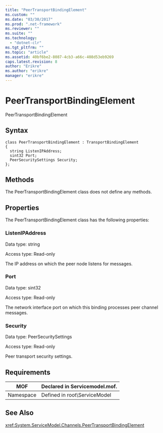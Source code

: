 ```yaml
---
title: "PeerTransportBindingElement"
ms.custom: ""
ms.date: "03/30/2017"
ms.prod: ".net-framework"
ms.reviewer: ""
ms.suite: ""
ms.technology: 
  - "dotnet-clr"
ms.tgt_pltfrm: ""
ms.topic: "article"
ms.assetid: 40bf6be2-8087-4cb3-a66c-408d53eb9269
caps.latest.revision: 8
author: "Erikre"
ms.author: "erikre"
manager: "erikre"
---
```

# PeerTransportBindingElement
PeerTransportBindingElement  
  
## Syntax  
  
```  
class PeerTransportBindingElement : TransportBindingElement  
{  
  string ListenIPAddress;  
  sint32 Port;  
  PeerSecuritySettings Security;  
};  
```  
  
## Methods  
 The PeerTransportBindingElement class does not define any methods.  
  
## Properties  
 The PeerTransportBindingElement class has the following properties:  
  
### ListenIPAddress  
 Data type: string  
  
 Access type: Read-only  
  
 The IP address on which the peer node listens for messages.  
  
### Port  
 Data type: sint32  
  
 Access type: Read-only  
  
 The network interface port on which this binding processes peer channel messages.  
  
### Security  
 Data type: PeerSecuritySettings  
  
 Access type: Read-only  
  
 Peer transport security settings.  
  
## Requirements  
  
|MOF|Declared in Servicemodel.mof.|  
|---------|-----------------------------------|  
|Namespace|Defined in root\ServiceModel|  
  
## See Also  
 <xref:System.ServiceModel.Channels.PeerTransportBindingElement>
